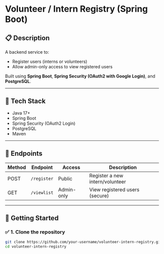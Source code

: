 # Volunteer / Intern Registry (Spring Boot)

## 📋 Description
A backend service to:
- Register users (interns or volunteers)
- Allow admin-only access to view registered users

Built using **Spring Boot**, **Spring Security (OAuth2 with Google Login)**, and **PostgreSQL**.

---

## 🔧 Tech Stack
- Java 17+
- Spring Boot
- Spring Security (OAuth2 Login)
- PostgreSQL
- Maven

---

## 📁 Endpoints

| Method | Endpoint     | Access        | Description                      |
|--------|--------------|---------------|----------------------------------|
| POST   | `/register`  | Public        | Register a new intern/volunteer  |
| GET    | `/viewlist`  | Admin-only    | View registered users (secure)   |

---

## 🚀 Getting Started

### ✅ 1. Clone the repository
```bash
git clone https://github.com/your-username/volunteer-intern-registry.git
cd volunteer-intern-registry
